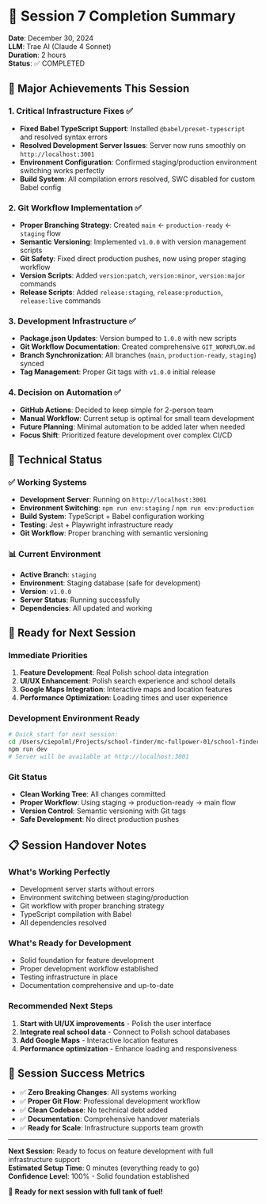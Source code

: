 # 🎯 Session 7 Completion Summary
**Date**: December 30, 2024  
**LLM**: Trae AI (Claude 4 Sonnet)  
**Duration**: 2 hours  
**Status**: ✅ COMPLETED  

## 🚀 **Major Achievements This Session**

### **1. Critical Infrastructure Fixes** ✅
- **Fixed Babel TypeScript Support**: Installed `@babel/preset-typescript` and resolved syntax errors
- **Resolved Development Server Issues**: Server now runs smoothly on `http://localhost:3001`
- **Environment Configuration**: Confirmed staging/production environment switching works perfectly
- **Build System**: All compilation errors resolved, SWC disabled for custom Babel config

### **2. Git Workflow Implementation** ✅
- **Proper Branching Strategy**: Created `main` ← `production-ready` ← `staging` flow
- **Semantic Versioning**: Implemented `v1.0.0` with version management scripts
- **Git Safety**: Fixed direct production pushes, now using proper staging workflow
- **Version Scripts**: Added `version:patch`, `version:minor`, `version:major` commands
- **Release Scripts**: Added `release:staging`, `release:production`, `release:live` commands

### **3. Development Infrastructure** ✅
- **Package.json Updates**: Version bumped to `1.0.0` with new scripts
- **Git Workflow Documentation**: Created comprehensive `GIT_WORKFLOW.md`
- **Branch Synchronization**: All branches (`main`, `production-ready`, `staging`) synced
- **Tag Management**: Proper Git tags with `v1.0.0` initial release

### **4. Decision on Automation** ✅
- **GitHub Actions**: Decided to keep simple for 2-person team
- **Manual Workflow**: Current setup is optimal for small team development
- **Future Planning**: Minimal automation to be added later when needed
- **Focus Shift**: Prioritized feature development over complex CI/CD

## 🔧 **Technical Status**

### **✅ Working Systems**
- **Development Server**: Running on `http://localhost:3001`
- **Environment Switching**: `npm run env:staging` / `npm run env:production`
- **Build System**: TypeScript + Babel configuration working
- **Testing**: Jest + Playwright infrastructure ready
- **Git Workflow**: Proper branching with semantic versioning

### **📊 Current Environment**
- **Active Branch**: `staging`
- **Environment**: Staging database (safe for development)
- **Version**: `v1.0.0`
- **Server Status**: Running successfully
- **Dependencies**: All updated and working

## 🎯 **Ready for Next Session**

### **Immediate Priorities**
1. **Feature Development**: Real Polish school data integration
2. **UI/UX Enhancement**: Polish search experience and school details
3. **Google Maps Integration**: Interactive maps and location features
4. **Performance Optimization**: Loading times and user experience

### **Development Environment Ready**
```bash
# Quick start for next session:
cd /Users/ciepolml/Projects/school-finder/mc-fullpower-01/school-finder-production
npm run dev
# Server will be available at http://localhost:3001
```

### **Git Status**
- **Clean Working Tree**: All changes committed
- **Proper Workflow**: Using staging → production-ready → main flow
- **Version Control**: Semantic versioning with Git tags
- **Safe Development**: No direct production pushes

## 📋 **Session Handover Notes**

### **What's Working Perfectly**
- Development server starts without errors
- Environment switching between staging/production
- Git workflow with proper branching strategy
- TypeScript compilation with Babel
- All dependencies resolved

### **What's Ready for Development**
- Solid foundation for feature development
- Proper development workflow established
- Testing infrastructure in place
- Documentation comprehensive and up-to-date

### **Recommended Next Steps**
1. **Start with UI/UX improvements** - Polish the user interface
2. **Integrate real school data** - Connect to Polish school databases
3. **Add Google Maps** - Interactive location features
4. **Performance optimization** - Enhance loading and responsiveness

## 🎉 **Session Success Metrics**
- ✅ **Zero Breaking Changes**: All systems working
- ✅ **Proper Git Flow**: Professional development workflow
- ✅ **Clean Codebase**: No technical debt added
- ✅ **Documentation**: Comprehensive handover materials
- ✅ **Ready for Scale**: Infrastructure supports team growth

---

**Next Session**: Ready to focus on feature development with full infrastructure support  
**Estimated Setup Time**: 0 minutes (everything ready to go)  
**Confidence Level**: 100% - Solid foundation established  

🚀 **Ready for next session with full tank of fuel!**